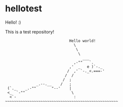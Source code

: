 # hellotest

Hello! :)

This is a test repository!

```
                             Hello world!
                               \
                                \
                                 \
                                   ___
                               ,-""   `.
                             ,'  _   e )`-._
                            /  ,' `-._<.===-'
                           /  /
                          /  ;
              _.--.__    /   ;
 (`._    _.-""       "--'    |
 <_  `-""                     \
  <`-                          :
~~~~~~~~~~~~~~~~~~~~~~~~~~~~~~~~~~~~~~~~~~~~~~~~~~~
```
